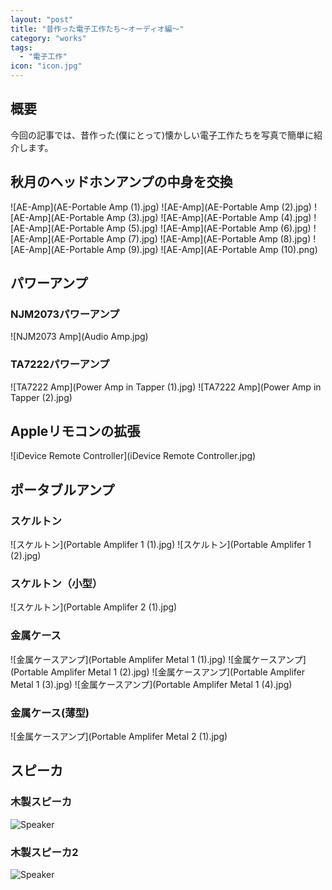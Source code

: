 ```yaml
---
layout: "post"
title: "昔作った電子工作たち～オーディオ編～"
category: "works"
tags:
  - "電子工作"
icon: "icon.jpg"
---
```


## 概要

今回の記事では、昔作った(僕にとって)懐かしい電子工作たちを写真で簡単に紹介します。
<!--more-->

## 秋月のヘッドホンアンプの中身を交換

![AE-Amp](AE-Portable Amp (1).jpg)
![AE-Amp](AE-Portable Amp (2).jpg)
![AE-Amp](AE-Portable Amp (3).jpg)
![AE-Amp](AE-Portable Amp (4).jpg)
![AE-Amp](AE-Portable Amp (5).jpg)
![AE-Amp](AE-Portable Amp (6).jpg)
![AE-Amp](AE-Portable Amp (7).jpg)
![AE-Amp](AE-Portable Amp (8).jpg)
![AE-Amp](AE-Portable Amp (9).jpg)
![AE-Amp](AE-Portable Amp (10).png)

## パワーアンプ

### NJM2073パワーアンプ

![NJM2073 Amp](Audio Amp.jpg)

### TA7222パワーアンプ

![TA7222 Amp](Power Amp in Tapper (1).jpg)
![TA7222 Amp](Power Amp in Tapper (2).jpg)

## Appleリモコンの拡張

![iDevice Remote Controller](iDevice Remote Controller.jpg)

## ポータブルアンプ

### スケルトン

![スケルトン](Portable Amplifer 1 (1).jpg)
![スケルトン](Portable Amplifer 1 (2).jpg)

### スケルトン（小型）

![スケルトン](Portable Amplifer 2 (1).jpg)

### 金属ケース

![金属ケースアンプ](Portable Amplifer Metal 1 (1).jpg)
![金属ケースアンプ](Portable Amplifer Metal 1 (2).jpg)
![金属ケースアンプ](Portable Amplifer Metal 1 (3).jpg)
![金属ケースアンプ](Portable Amplifer Metal 1 (4).jpg)

### 金属ケース(薄型)

![金属ケースアンプ](Portable Amplifer Metal 2 (1).jpg)

## スピーカ

### 木製スピーカ

![Speaker](Speaker.jpg)

### 木製スピーカ2

![Speaker](Speaker2.jpg)





